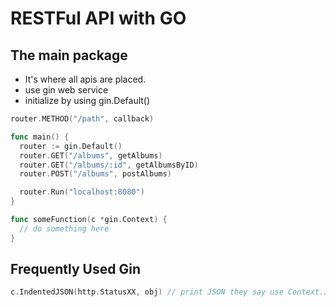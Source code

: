 # RESTFul API with GO

## The main package

- It's where all apis are placed.
- use gin web service
- initialize by using gin.Default()

```go
router.METHOD("/path", callback)
```

```go
func main() {
  router := gin.Default()
  router.GET("/albums", getAlbums)
  router.GET("/albums/:id", getAlbumsByID)
  router.POST("/albums", postAlbums)

  router.Run("localhost:8080")
}

func someFunction(c *gin.Context) {
  // do something here
}
```

## Frequently Used Gin

```go
c.IndentedJSON(http.StatusXX, obj) // print JSON they say use Context.JSON(), instead
```
